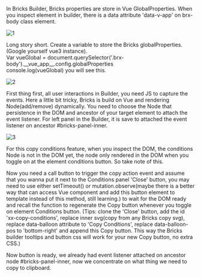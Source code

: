 In Bricks Builder, Bricks properties are store in Vue GlobalProperties. When you inspect element in builder, there is a data attribute 'data-v-app' on brx-body class element.

![1](https://github.com/0jscsshtml/Bricksfree/assets/80338568/8a53a11e-5145-49fc-8aae-f7ca4bc4ef65)

Long story short. Create a variable to store the Bricks globalProperties.(Google yourself vue3 instance).  
Var vueGlobal = document.querySelector('.brx-body').\_\_vue_app__.config.globalProperties  
console.log(vueGlobal) you will see this.  

![2](https://github.com/0jscsshtml/Bricksfree/assets/80338568/451bf348-e128-4755-b6be-562ecc73b4ae)

First thing first, all user interactions in Builder, you need JS to capture the events. Here a little bit tricky, Bricks is build on Vue and rendering Node(add/remove) dynamically. You need to choose the Node that persistence in the DOM and ancestor of your target element to attach the event listener. For left panel in the Builder, it is save to attached the event listener on ancestor #bricks-panel-inner. 

![3](https://github.com/0jscsshtml/Bricksfree/assets/80338568/b4c95a61-3e09-4f1f-b402-a4f365f0fa70)

For this copy conditions feature, when you inspect the DOM, the conditions Node is not in the DOM yet, the node only rendered in the DOM when you toggle on at the element conditions button. So take note of this.

Now you need a call button to trigger the copy action event and assume that you wanna put it next to the Conditions panel 'Close' button, you may need to use either setTimeout() or mutation.observe(maybe there is a better way that can access Vue component and add this button element to template instead of this method, still learning.) to wait for the DOM ready and recall the function to regenerate the Copy button whenever you toggle on element Conditions button. 
(Tips: clone the 'Close' button, add the id 'xx-copy-conditions', replace inner svg(copy from any Bricks copy svg), replace data-balloon attribute to 'Copy Conditions', replace data-balloon-pos to 'bottom-right' and append this Copy button. This way the Bricks builder tooltips and button css will work for your new Copy button, no extra CSS.)

Now button is ready, we already had event listener attached on ancestor node #bricks-panel-inner, now we concentrate on what thing we need to copy to clipboard. 
